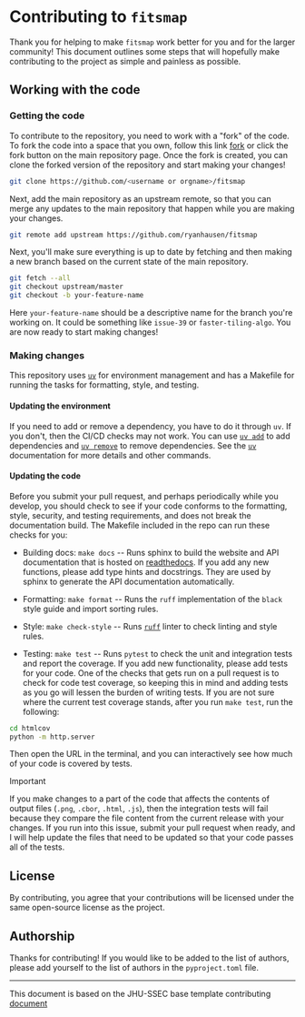 # Contributing to `fitsmap`

Thank you for helping to make `fitsmap` work better for you and for the larger
community! This document outlines some steps that will hopefully make
contributing to the project as simple and painless as possible.


## Working with the code

### Getting the code

To contribute to the repository, you need to work with a "fork" of the code. To
fork the code into a space that you own, follow this link
[fork](https://github.com/ryanhausen/fitsmap/fork) or click the fork button on
the main repository page. Once the fork is created, you can clone the forked
version of the repository and start making your changes!

```bash
git clone https://github.com/<username or orgname>/fitsmap
```

Next, add the main repository as an upstream remote, so that you can merge any
updates to the main repository that happen while you are making your changes.

```bash
git remote add upstream https://github.com/ryanhausen/fitsmap
```

Next, you'll make sure everything is up to date by fetching and then making a
new branch based on the current state of the main repository.

```bash
git fetch --all
git checkout upstream/master
git checkout -b your-feature-name
```

Here `your-feature-name` should be a descriptive name for the branch you're
working on. It could be something like `issue-39` or `faster-tiling-algo`. You
are now ready to start making changes!

### Making changes

This repository uses [`uv`](https://docs.astral.sh/uv/) for environment
management and has a Makefile for running the tasks for formatting, style, and
testing.

#### Updating the environment

If you need to add or remove a dependency, you have to do it through `uv`. If
you don't, then the CI/CD checks may not work. You can use [`uv
add`](https://docs.astral.sh/uv/concepts/projects/dependencies/#adding-dependencies)
to add dependencies and [`uv
remove`](https://docs.astral.sh/uv/concepts/projects/dependencies/#removing-dependencies)
to remove dependencies.  See the [`uv`](https://docs.astral.sh/uv/)
documentation for more details and other commands.

#### Updating the code

Before you submit your pull request, and perhaps periodically while you develop,
you should check to see if your code conforms to the formatting, style,
security, and testing requirements, and does not break the documentation build.
The Makefile included in the repo can run these checks for you:

- Building docs: `make docs` -- Runs sphinx to build the website and API
documentation that is hosted on
[readthedocs](https://fitsmap.readthedocs.io/en/latest/). If you add any new
functions, please add type hints and docstrings. They are used by sphinx to
generate the API documentation automatically.

- Formatting: `make format` -- Runs the `ruff` implementation of the `black`
style guide and import sorting rules.

- Style: `make check-style` -- Runs [`ruff`](https://astral.sh/ruff) linter to
check linting and style rules.

- Testing: `make test` -- Runs `pytest` to check the unit and integration tests
and report the coverage. If you add new functionality, please add tests for your
code. One of the checks that gets run on a pull request is to check for code
test coverage, so keeping this in mind and adding tests as you go will lessen
the burden of writing tests. If you are not sure where the current test coverage
stands, after you run `make test`, run the following:

```bash
cd htmlcov
python -m http.server
```

Then open the URL in the terminal, and you can interactively see how much of
your code is covered by tests.

> [!IMPORTANT]
> If you make changes to a part of the code that affects the contents of output
> files (`.png`, `.cbor`, `.html`, `.js`), then the integration tests will fail
> because they compare the file content from the current release with your
> changes. If you run into this issue, submit your pull request when ready, and
> I will help update the files that need to be updated so that your code passes
> all of the tests.

## License

By contributing, you agree that your contributions will be licensed under the
same open-source license as the project.

## Authorship

Thanks for contributing! If you would like to be added to the list of authors,
please add yourself to the list of authors in the `pyproject.toml` file.

-----
This document is based on the JHU-SSEC base template contributing
[document](https://github.com/ssec-jhu/base-template/blob/main/CONTRIBUTING.md)
